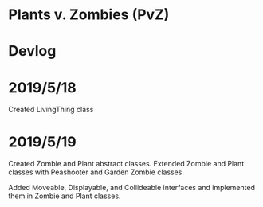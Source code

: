 # Plants v. Zombies (PvZ)

# Devlog

# 2019/5/18

Created LivingThing class

# 2019/5/19

Created Zombie and Plant abstract classes.
Extended Zombie and Plant classes with Peashooter and Garden Zombie classes.

Added Moveable, Displayable, and Collideable interfaces and implemented them in Zombie and Plant classes.
